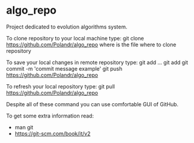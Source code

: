 # algo_repo

Project dedicated to evolution algorithms system.

To clone repository to your local machine type:
git clone https://github.com/Polandr/algo_repo <filename>
where <filename> is the file where to clone repository

To save your local changes in remote repository type:
git add <file to change>
...
git add <another file to change>
git commit -m 'commit message example'
git push https://github.com/Polandr/algo_repo

To refresh your local repository type:
git pull https://github.com/Polandr/algo_repo

Despite all of these command you can use comfortable GUI of GitHub.

To get some extra information read:
* man git
* https://git-scm.com/book/it/v2
